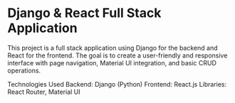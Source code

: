 # Django & React Full Stack Application
This project is a full stack application using Django for the backend and React for the frontend. The goal is to create a user-friendly and responsive interface with page navigation, Material UI integration, and basic CRUD operations.

Technologies Used
Backend: Django (Python)
Frontend: React.js
Libraries: React Router, Material UI
